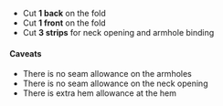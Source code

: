 *   Cut **1 back** on the fold
*   Cut **1 front** on the fold
*   Cut **3 strips** for neck opening and armhole binding

<Warning>

#### Caveats

*   There is no seam allowance on the armholes
*   There is no seam allowance on the neck opening
*   There is extra hem allowance at the hem

</Warning>
